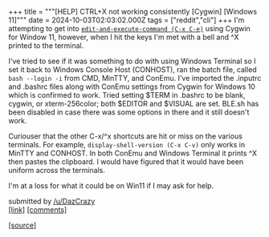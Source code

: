+++
title = """[HELP] CTRL+X not working consistently [Cygwin] [Windows 11]"""
date = 2024-10-03T02:03:02.000Z
tags = ["reddit","cli"]
+++
I'm attempting to get into [`edit-and-execute-command (C-x C-e)`](https://www.gnu.org/software/bash/manual/bash.html#Miscellaneous-Commands) using Cygwin for Window 11, however, when I hit the keys I'm met with a bell and ^X printed to the terminal.

I've tried to see if it was something to do with using Windows Terminal so I set it back to Windows Console Host (CONHOST), ran the batch file, called `bash --login -i` from CMD, MinTTY, and ConEmu. I've imported the .inputrc and .bashrc files along with ConEmu settings from Cygwin for Windows 10 which is confirmed to work. Tried setting $TERM in .bashrc to be blank, cygwin, or xterm-256color; both $EDITOR and $VISUAL are set. BLE.sh has been disabled in case there was some options in there and it still doesn't work.

Curiouser that the other C-x/^x shortcuts are hit or miss on the various terminals. For example, `display-shell-version (C-x C-v)` only works in MinTTY and CONHOST. In both ConEmu and Windows Terminal it prints ^X then pastes the clipboard. I would have figured that it would have been uniform across the terminals.

I'm at a loss for what it could be on Win11 if I may ask for help.

submitted by [/u/DazCrazy](https://www.reddit.com/user/DazCrazy)  
[\[link\]](https://www.reddit.com/r/commandline/comments/1fux4vd/help_ctrlx_not_working_consistently_cygwin/) [\[comments\]](https://www.reddit.com/r/commandline/comments/1fux4vd/help_ctrlx_not_working_consistently_cygwin/)

[[source]](https://www.reddit.com/r/commandline/comments/1fux4vd/help_ctrlx_not_working_consistently_cygwin/)
